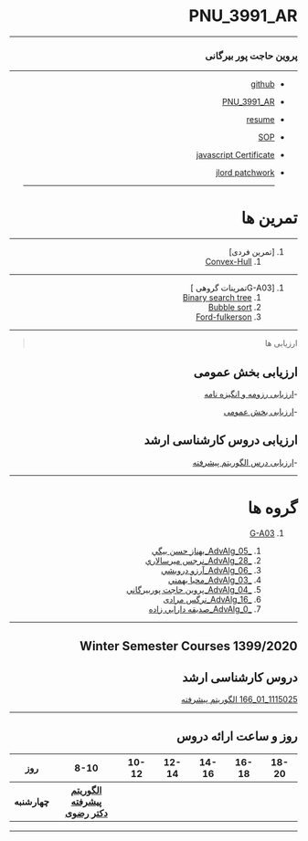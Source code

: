 <div dir="rtl">

# PNU_3991_AR
---------
### پروین حاجت پور بیرگانی
 
---
- [github](https://github.com/parvinhajatpour)
- [PNU_3991_AR](https://github.com/parvinhajatpour/PNU_3991_AR)
- [resume](https://parvinhajatpour.github.io/)
- [SOP](https://parvinhajatpour.github.io/Sop.github.io/) 
- [javascript Certificate](https://github.com/parvinhajatpour/Certificates/blob/main/java%20script.jpg)
- [jlord patchwork](https://github.com/parvinhajatpour/PNU_3991_AR/blob/main/Patchwork.jpg.png)
  
  
  ------------------
# تمرین ها
---------------
1. [تمرین فردی]
     1. [Convex-Hull](https://www.aparat.com/v/3WB7c)
     
-------------------

1. [G-A03تمرینات گروهی ]
    1. [Binary search tree](https://www.aparat.com/v/mE1XP)
    1. [Bubble sort](https://aparat.com/v/jk90Q)
    1. [Ford-fulkerson](https://mirsalarinarjes.github.io/ford-fulkerson/)
 
 
 ---------------
>ارزیابی ها

## ارزیابی بخش عمومی 
-[ارزیابی رزومه  و انگیزه نامه ](https://github.com/parvinhajatpour/PNU_3991_AR/blob/main/General/PH_CV_CheckList_AR_3991.pdf)

-[ارزیابی بخش عمومی ](https://github.com/parvinhajatpour/PNU_3991_AR/blob/main/General/PH_GeneralSection_CheckList_AR_3991.pdf)

## ارزیابی دروس کارشناسی ارشد
-[ارزیابی درس الگوریتم پیشرفته ](https://github.com/parvinhajatpour/PNU_3991_AR/blob/main/Advanced%20Algorithm/PH_AdvancedAlgorithms_CheckList_AR_3991.pdf)


    
 ------------------
# گروه ها
1. [G-A03](https://github.com/AliRazavi-edu/PNU_3991/tree/master/_MSc/AdvancedAlgorithms/1115025_01)

    1. [_AdvAlg_05_بهناز حسن بيگي](https://github.com/AliRazavi-edu/PNU_3991/tree/master/_MSc/AdvancedAlgorithms/1115025_01/05_%D8%A8%D9%87%D9%86%D8%A7%D8%B2%20%D8%AD%D8%B3%D9%86%20%D8%A8%D9%8A%DA%AF%D9%8A)    
    1. [_AdvAlg_28_نرجس ميرسالاري](https://github.com/AliRazavi-edu/PNU_3991/tree/master/_MSc/AdvancedAlgorithms/1115025_01/28_%D9%86%D8%B1%D8%AC%D8%B3%20%D9%85%D9%8A%D8%B1%D8%B3%D8%A7%D9%84%D8%A7%D8%B1%D9%8A)    
    1. [_AdvAlg_06_آرزو درويشي](https://github.com/AliRazavi-edu/PNU_3991/tree/master/_MSc/AdvancedAlgorithms/1115025_01/06_%D8%A7%D8%B1%D8%B2%D9%88%20%D8%AF%D8%B1%D9%88%D9%8A%D8%B4%D9%8A)    
    1. [_AdvAlg_03_محيا بهمني](https://github.com/AliRazavi-edu/PNU_3991/tree/master/_MSc/AdvancedAlgorithms/1115025_01/03_%D9%85%D8%AD%D9%8A%D8%A7%20%D8%A8%D9%87%D9%85%D9%86%D9%8A)    
    1. [_AdvAlg_04_پروين حاجت پوربيرگاني](https://github.com/AliRazavi-edu/PNU_3991/tree/master/_MSc/AdvancedAlgorithms/1115025_01/04_%D9%BE%D8%B1%D9%88%D9%8A%D9%86%20%D8%AD%D8%A7%D8%AC%D8%AA%20%D9%BE%D9%88%D8%B1%D8%A8%D9%8A%D8%B1%DA%AF%D8%A7%D9%86%D9%8A)
    1. [_AdvAlg_16_نرگس مرادی](https://github.com/AliRazavi-edu/PNU_3991/tree/master/_MSc/AdvancedAlgorithms/1115025_80/16_%D9%86%D8%B1%DA%AF%D8%B3%20%D9%85%D8%B1%D8%A7%D8%AF%D9%8A)
     1. [_AdvAlg_0_صديقه دارايي زاده]()
------------------
## Winter Semester Courses 1399/2020

## دروس کارشناسی ارشد

[1115025_01_166   الگوریتم پیشرفته ](https://github.com/AliRazavi-edu/PNU_3991/tree/master/_MSc/AdvancedAlgorithms)
<br>

--------------

## روز و ساعت ارائه دروس

<table style="width:100%">
  <tr>
    <th>18-20</th>
    <th>16-18</th>
    <th>14-16</th>
    <th>12-14</th>
    <th>10-12</th>
    <th>8-10</th>
    <th>روز</th>
  </tr>
   <tr>
    <th></th>
    <th></th>
    <th></th>
    <th></th>
    <th></th>
    <th><a href="https://github.com/AliRazavi-edu/PNU_3991/tree/master/_MSc/AdvancedAlgorithms" >الگوریتم پیشرفته<br>دکتر رضوی</th>
    <th>چهارشنبه</th>
  </tr>
</table>

-------------



